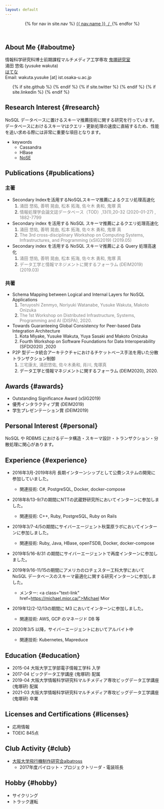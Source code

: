 ```yaml
---
layout: default 
---
```


<header class="bloghead">
    <nav class="bloghead-nav">
        {% for nav in site.nav %}
        <a class="text-link" href="{{ nav.href }}">{{ nav.name }}<span> &nbsp;/&nbsp; </span></a> {% endfor %}
    </nav>
</header>

## About Me {#aboutme}

情報科学研究科博士前期課程マルチメディア工学専攻
<a class="text-link" href="http://www-bigdata.ist.osaka-u.ac.jp/ja/home/">鬼塚研究室</a>  
涌田 悠佑 (yusuke wakuta)  
<a class="text-link" href="https://yusuke-haimenhikou.hatenablog.com">はてな</a>  
Email:  wakuta.yusuke [at] ist.osaka-u.ac.jp  
<ul class="social">
            {% if site.github %}
            <a type="button" href="http://github.com/{{ site.github }}">
                <i class="fa fa-github"></i>
            </a>
            {% endif %} {% if site.twitter %}
            <a type="button" href="http://twitter.com/{{ site.twitter }}">
                <i class="fa fa-twitter"></i>
            </a>
            {% endif %} {% if site.linkedin %}
            <a type="button" href="http://linkedin.com/in/{{ site.linkedin }}">
                <i class="fa fa-linkedin"></i>
            </a>
            {% endif %}
        </ul>

## Research Interest {#research}

NoSQL データベースに置けるスキーマ推薦技術に関する研究を行っています。データベースにおけるスキーマはクエリ・更新処理の速度に直結するため、性能を追い求める際には非常に重要な項目となります。

* keywords
    * Cassandra 
    * HBase 
    * <a class="text-link" href="https://github.com/michaelmior/NoSE">NoSE</a>

## Publications {#publications}

### 主著

* Secondary Indexを活用するNoSQLスキーマ推薦によるクエリ処理高速化
  <ol>
     <li><span style="color: #808080; background-color: transparent">涌田 悠佑, 善明 晃由, 松本 拓海, 佐々木 勇和, 鬼塚 真</span></li> 
     <li><span style="color: #808080; background-color: transparent">情報処理学会論文誌データベース（TOD）,13(1),20-32 (2020-01-27) , 1882-7799</span></li> 
  </ol>
* Secondary index を活用する NoSQL スキーマ推薦によるクエリ処理高速化
  <ol>
     <li><span style="color: #808080; background-color: transparent">涌田 悠佑, 善明 晃由, 松本 拓海, 佐々木 勇和, 鬼塚 真</span></li> 
     <li><span style="color: #808080; background-color: transparent">The 3rd cross-disciplinary Workshop on Computing Systems, Infrastructures, and Programming (xSIG2019) (2019.05)</span></li> 
  </ol>
* Secondary index を活用する NoSQL スキーマ推薦による Query 処理高速化
  <ol>
     <li><span style="color: #808080; background-color: transparent">涌田 悠佑, 善明 晃由, 松本 拓海, 佐々木 勇和, 鬼塚 真</span></li> 
     <li><span style="color: #808080; background-color: transparent">データ工学と情報マネジメントに関するフォーラム (DEIM2019) (2019.03)</span></li> 
  </ol>

### 共著

* Schema Mapping between Logical and Internal Layers for NoSQL Applications 
  <ol>
     <li><span style="color: #808080; background-color: transparent">Teruyoshi Zenmyo, Noriyuki Watanabe, Yusuke Wakuta, Makoto Onizuka</span></li> 
     <li><span style="color: #808080; background-color: transparent">The 1st Workshop on Distributed Infrastructure, Systems, Programming and AI (DISPA), 2020. </span></li> 
  </ol>
* Towards Guaranteeing Global Consistency for Peer-based Data Integration Architecture
  <ol>
     <li><span style="color: #808080; background-color: transparent"></span>Kota Miyake, Yusuke Wakuta, Yuya Sasaki and Makoto Onizuka</li> 
     <li><span style="color: #808080; background-color: transparent"></span>Fourth Workshop on Software Foundations for Data Interoperability (SFDI2020) ,2020</li> 
  </ol>
* P2P 型データ統合アーキテクチャにおけるチケットベース手法を用いた分散トランザクション制御
  <ol>
     <li><span style="color: #808080; background-color: transparent">三宅康太, 涌田悠佑, 佐々木勇和, 肖川, 鬼塚真</span></li> 
     <li><span style="color: #808080; background-color: transparent"></span>データ工学と情報マネジメントに関するフォーラム (DEIM2020), 2020.</li> 
  </ol>

## Awards {#awards}

* Outstanding Significance Award (xSIG2019)
* 優秀インタラクティブ賞 (DEIM2019)
* 学生プレゼンテーション賞 (DEIM2019)

## Personal Interest {#personal}

NoSQL や RDBMS におけるデータ構造・スキーマ設計・トランザクション・分散処理に関心があります。

## Experience {#experience}

* 2016年3月-2019年8月 長期インターンシップとして公費システムの開発に参加していました。
    * 関連技術: C#, PostgreSQL, Docker, docker-compose
* 2018年8/13-9/7の期間にNTTの武蔵野研究所においてインターンに参加しました。
   * 関連技術: C++, Ruby, PostgreSQL, Ruby on Rails
* 2019年3/7-4/5の期間にサイバーエージェント秋葉原ラボにおいてインターンに参加しました。
   * 関連技術: Ruby, Java, HBase, openTSDB, Docker, docker-compose
* 2019年5/16-8/31 の期間にサイバーエージェントで再度インターンに参加しました。
* 2019年9/16-11/15の期間にアメリカのロチェスター工科大学において NoSQL データベースのスキーマ最適化に関する研究インターンに参加しました。
    * メンター: <a class="text-link" href=https://michael.mior.ca/">Michael Mior</a>  

* 2019年12/2-12/13の期間に M3 においてインターンに参加しました。
    * 関連技術: AWS, GCP のマネージド DB 等
* 2020年3/5 以降，サイバーエージェントにおいてアルバイト中
    * 関連技術: Kubernetes, Mapreduce

## Education {#education}

* 2015-04 大阪大学工学部電子情報工学科 入学
* 2017-04 ビックデータ工学講座 (鬼塚研) 配属
* 2019-04 大阪大学情報科学研究科マルチメディア専攻ビッグデータ工学講座 (鬼塚研) 配属 
* 2021-03 大阪大学情報科学研究科マルチメディア専攻ビッグデータ工学講座 (鬼塚研) 卒業

## Licenses and Certifications {#licenses}

* 応用情報
* TOEIC 845点

## Club Activity {#club}

* <a class="text-link" href="http://albatross.mystrikingly.com/">大阪大学飛行機制作研究会albatross</a>  
    * 2017年度パイロット・プロジェクトリーダ・電装班長

## Hobby {#hobby}

* サイクリング
* トラック運転
